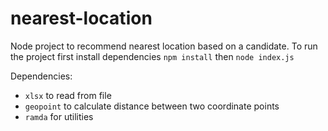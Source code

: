 # nearest-location

Node project to recommend nearest location based on a candidate.
To run the project first install dependencies `npm install` then `node index.js`

Dependencies:
  - `xlsx` to read from file
  - `geopoint` to calculate distance between two coordinate points
  - `ramda` for utilities
